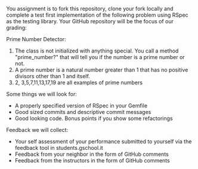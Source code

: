 You assignment is to fork this repository, clone your fork locally and complete a test first implementation of the following problem using RSpec as the testing library. Your GitHub repository will be the focus of our grading:

Prime Number Detector:
1. The class is not initialized with anything special. You call a method "prime_number?" that will tell you if the number is a prime number or not. 
2. A prime number is  a natural number greater than 1 that has no positive divisors other than 1 and itself. 
3. 2, 3,5,7,11,13,17,19 are all examples of prime numbers 

Some things we will look for:
* A properly specified version of RSpec in your Gemfile
* Good sized commits and descriptive commit messages
* Good looking code. Bonus points if you show some refactorings

Feedback we will collect:
* Your self assessment of your performance submitted to yourself via the feedback tool in students.gschool.it
* Feedback from your neighbor in the form of GitHub comments
* Feedback from the instructors in the form of GitHub comments
